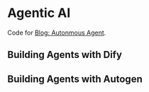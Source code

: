 # Agentic AI
Code for [Blog: Autonmous Agent](https://jason-cs18.github.io/mlsys/blog/code/agentic_ai).

## Building Agents with Dify

## Building Agents with Autogen